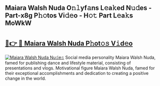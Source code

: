## Maiara Walsh Nuda O𝚗𝚕yf𝚊ns L𝚎a𝚔ed N𝚞𝚍es - Part-x8g P𝚑𝚘tos Vi𝚍𝚎o - H𝚘𝚝 Part L𝚎a𝚔s MoWkW

# <h2><a href="http://kf6bvt.oniu.top/?m=Maiara+Walsh+Nuda">🔗👉 🔴 Maiara Walsh Nuda P𝚑ot𝚘𝚜 V𝚒d𝚎o</a></h2>

[![Maiara Walsh Nuda Nu𝚍e𝚜](https://i.imgur.com/0qMVB7G.gif)](http://kf6bvt.oniu.top/?m=Maiara+Walsh+Nuda)
Social media personality Maiara Walsh Nuda, famed for publishing dance and lifestyle material, consisting of presentations and vlogs. Motivational figure Maiara Walsh Nuda, famed for their exceptional accomplishments and dedication to creating a positive change in the world.  
